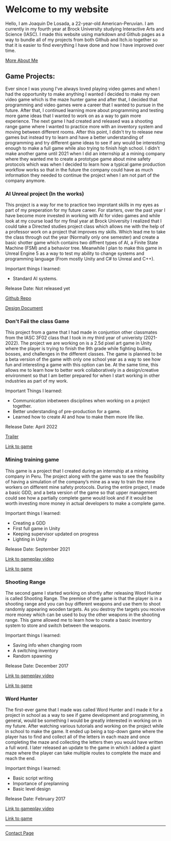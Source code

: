 # Welcome to my website

Hello, I am Joaquin De Losada, a 22-year-old American-Peruvian. I am currently in my fourth year at Brock University studying Interactive Arts and Science (IASC). I made this website using markdown and Github pages as a way to bundle all of my projects from both Github and Itch.io together so that it is easier to find everything I have done and how I have improved over time.

[More About Me](https://montainproductions.github.io/Joaquin.github.io/About)

## Game Projects:

Ever since I was young I've always loved playing video games and when I had the opportunity to make anything I wanted I decided to make my own video game which is the maze hunter game and after that, I decided that programming and video games were a career that I wanted to pursue in the future. After that, I continued learning more about programming and testing more game ideas that I wanted to work on as a way to gain more experience. The next game I had created and released was a shooting range game where I wanted to practice more with an inventory system and moving between different rooms. After this point, I didn't try to release new games but instead try to learn and have a better understanding of programming and try different game ideas to see if any would be interesting enough to make a full game while also trying to finish high school. I didn't make another game until 2021 when I did an internship at a mining company where they wanted me to create a prototype game about mine safety protocols which was when I decided to learn how a typical game production workflow works so that in the future the company could have as much information they needed to continue the project when I am not part of the company anymore.

### AI Unreal project (In the works)

This project is a way for me to practice two improtant skills in my eyes as part of my preperation for my future career. For starters, over the past year I have become more invested in working with AI for video games and while look at my course load for my final year at Brock University I realized that I could take a Directed studies project class which allows me with the help of a professor work on a project that improves my skills. Which lead me to take the class through out the year (Normally only one semester) and create a basic shotter game which contains two diffrent types of AI, a Finite State Machine (FSM) and a behavior tree. Meanwhile I plan to make this game in Unreal Engine 5 as a way to test my ability to change systems and programming language (From mostly Unity and C# to Unreal and C++).

Important things I learned:

- Standard AI systems.

Release Date: Not released yet

[Github Repo](https://github.com/Montainproductions/AI-Game)

[Design Document](https://docs.google.com/document/d/1hRznb8RsCPGlu8isXaYCOTSUT3npHfAZLWOou7tlnAs/edit?usp=sharing)

### Don't Fail the class Game

This project from a game that I had made in conjuntion other classmates from the IASC 3F02 class that I took in my third year of univeristy (2021-2022). The project we are working on is a 2.5d pixel art game in Unity where the player is trying to finish the 9th grade while fighting bullies, bosses, and challenges in the different classes. The game is planned to be a beta version of the game with only one school year as a way to see how fun and interesting a game with this option can be. At the same time, this allows me to learn how to better work collaboratively in a design/creative environment so that I am better prepared for when I start working in other industries as part of my work.

Important Things I learned:

- Communication inbetween disciplines when working on a project together.
- Better understanding of pre-production for a game.
- Learned how to create AI and how to make them more life like.

Release Date: April 2022

[Trailer](https://www.youtube.com/watch?v=avRjRtBwG70)

[Link to game](https://montain-productions.itch.io/dont-fail-the-course)

### Mining training game

This game is a project that I created during an internship at a mining company in Peru. The project along with the game was to see the feasibility of having a simulation of the company’s mine as a way to train the mine workers on different mine safety protocols. During the entire project, I made a basic GDD, and a beta version of the game so that upper management could see how a partially complete game would look and if it would be worth investing more money in actual developers to make a complete game.

Important things I learned:

- Creating a GDD
- First full game in Unity
- Keeping supervisor updated on progress
- Lighting in Unity

Release Date: September 2021

[Link to gameplay video](https://youtu.be/tv1ylTrGzoI)

[Link to game](https://montain-productions.itch.io/untitled-safty-mining-game)

### Shooting Range

The second game I started working on shortly after releasing Word Hunter is called Shooting Range. The premise of the game is that the player is in a shooting range and you can buy different weapons and use them to shoot randomly appearing wooden targets. As you destroy the targets you receive more money which can be used to buy the other weapons in the shooting range. This game allowed me to learn how to create a basic inventory system to store and switch between the weapons.

Important things I learned:
- Saving info when changing room
- A switching inventory
- Random spawning

Release Date: December 2017

[Link to gameplay video](https://youtu.be/whS7SdlDpFc)

[Link to game](https://montain-productions.itch.io/shooting-range)

### Word Hunter

The first-ever game that I made was called Word Hunter and I made it for a project in school as a way to see if game development and programming, in general, would be something I would be greatly interested in working on in my future. After watching various tutorials and working on the project while in school to make the game. It ended up being a top-down game where the player has to find and collect all of the letters in each maze and once completing the maze and collecting the letters then you would have written a full word. I later released an update to the game in which I added a giant maze where the player can take multiple routes to complete the maze and reach the end.

Important things I learned:
- Basic script writing
- Importance of preplanning
- Basic level design

Release Date: February 2017

[Link to gameplay video](https://youtu.be/s2AL4so64vw)

[Link to game](https://montain-productions.itch.io/word-hunter)

---

[Contact Page](https://montainproductions.github.io/Joaquin.github.io/Contact_Me)

